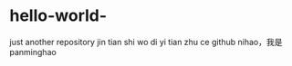 # hello-world-

just another repository
jin tian shi wo di yi tian zhu ce github
nihao，我是 panminghao
